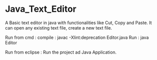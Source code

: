 Java_Text_Editor
================

A Basic text editor in java with functionalities like Cut, Copy and Paste.
It can open any existing text file, create a new text file.

Run from cmd : 
compile : javac  -Xlint:deprecation Editor.java
Run : java Editor

Run from eclipse : 
Run the project ad Java Application.

